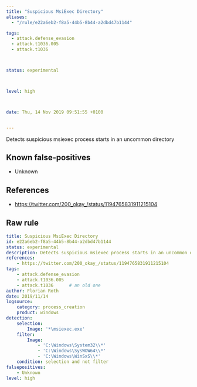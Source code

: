 ```yaml
---
title: "Suspicious MsiExec Directory"
aliases:
  - "/rule/e22a6eb2-f8a5-44b5-8b44-a2dbd47b1144"

tags:
  - attack.defense_evasion
  - attack.t1036.005
  - attack.t1036



status: experimental



level: high



date: Thu, 14 Nov 2019 09:51:55 +0100


---
```


Detects suspicious msiexec process starts in an uncommon directory

<!--more-->


## Known false-positives

* Unknown



## References

* https://twitter.com/200_okay_/status/1194765831911215104


## Raw rule
```yaml
title: Suspicious MsiExec Directory
id: e22a6eb2-f8a5-44b5-8b44-a2dbd47b1144
status: experimental
description: Detects suspicious msiexec process starts in an uncommon directory
references:
    - https://twitter.com/200_okay_/status/1194765831911215104
tags:
    - attack.defense_evasion
    - attack.t1036.005
    - attack.t1036      # an old one
author: Florian Roth
date: 2019/11/14
logsource:
    category: process_creation
    product: windows
detection:
    selection:
        Image: '*\msiexec.exe'
    filter:
        Image: 
            - 'C:\Windows\System32\\*'
            - 'C:\Windows\SysWOW64\\*'
            - 'C:\Windows\WinSxS\\*' 
    condition: selection and not filter
falsepositives:
    - Unknown
level: high

```
